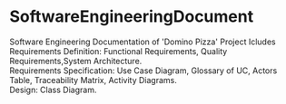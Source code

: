 # SoftwareEngineeringDocument
Software Engineering Documentation of 'Domino Pizza' Project
Icludes Requirements Definition: Functional Requirements, Quality Requirements,System Architecture. <br/>
Requirements Specification: Use Case Diagram, Glossary of UC, Actors Table, Traceability Matrix, Activity Diagrams. <br/>
Design: Class Diagram.
